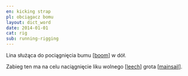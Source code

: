 ```yaml
---
en: kicking strap
pl: obciągacz bomu
layout: dict_word
date: 2014-01-01
cat: rig
sub: running-rigging
---
```


Lina służąca do pociągnięcia bumu [[boom](/dict/boom.html)] w dół.  

Zabieg ten ma na celu naciągnięcie liku wolnego [[leech](/dict/leech.html)] grota [[mainsail](/dict/mainsail.html)].

<!-- TODO: po co to naciągać? -->